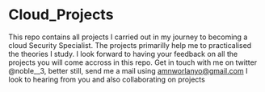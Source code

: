 # Cloud_Projects
This repo contains all projects I carried out in my journey to becoming a cloud Security Specialist. The projects primarilly help me to practicalised the theories I study.
I look forward to having your feedback on all the projects you will come accross in this repo.
Get in touch with me on twitter @noble__3, better still, send me a mail using amnworlanyo@gmail.com
I look to hearing from you and also collaborating on projects
